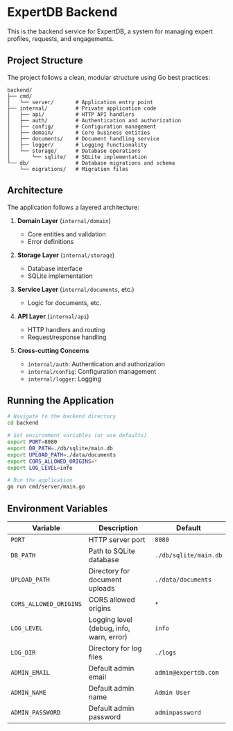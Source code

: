 # ExpertDB Backend

This is the backend service for ExpertDB, a system for managing expert profiles, requests, and engagements.

## Project Structure

The project follows a clean, modular structure using Go best practices:

```
backend/
├── cmd/
│   └── server/       # Application entry point
├── internal/         # Private application code
│   ├── api/          # HTTP API handlers
│   ├── auth/         # Authentication and authorization
│   ├── config/       # Configuration management
│   ├── domain/       # Core business entities
│   ├── documents/    # Document handling service
│   ├── logger/       # Logging functionality
│   └── storage/      # Database operations
│       └── sqlite/   # SQLite implementation
└── db/               # Database migrations and schema
    └── migrations/   # Migration files
```

## Architecture

The application follows a layered architecture:

1. **Domain Layer** (`internal/domain`)
   - Core entities and validation
   - Error definitions

2. **Storage Layer** (`internal/storage`)
   - Database interface
   - SQLite implementation

3. **Service Layer** (`internal/documents`, etc.)
   - Logic for documents, etc.

4. **API Layer** (`internal/api`)
   - HTTP handlers and routing
   - Request/response handling

5. **Cross-cutting Concerns**
   - `internal/auth`: Authentication and authorization
   - `internal/config`: Configuration management
   - `internal/logger`: Logging

## Running the Application

```bash
# Navigate to the backend directory
cd backend

# Set environment variables (or use defaults)
export PORT=8080
export DB_PATH=./db/sqlite/main.db
export UPLOAD_PATH=./data/documents
export CORS_ALLOWED_ORIGINS=*
export LOG_LEVEL=info

# Run the application
go run cmd/server/main.go
```

## Environment Variables

| Variable | Description | Default |
|----------|-------------|---------|
| `PORT` | HTTP server port | `8080` |
| `DB_PATH` | Path to SQLite database | `./db/sqlite/main.db` |
| `UPLOAD_PATH` | Directory for document uploads | `./data/documents` |
| `CORS_ALLOWED_ORIGINS` | CORS allowed origins | `*` |
| `LOG_LEVEL` | Logging level (debug, info, warn, error) | `info` |
| `LOG_DIR` | Directory for log files | `./logs` |
| `ADMIN_EMAIL` | Default admin email | `admin@expertdb.com` |
| `ADMIN_NAME` | Default admin name | `Admin User` |
| `ADMIN_PASSWORD` | Default admin password | `adminpassword` |
